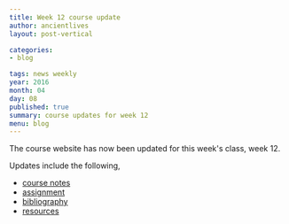 ```yaml
---
title: Week 12 course update
author: ancientlives
layout: post-vertical

categories:
- blog

tags: news weekly
year: 2016
month: 04
day: 08
published: true
summary: course updates for week 12
menu: blog
---
```


The course website has now been updated for this week's class, week 12.

Updates include the following,

* [course notes](/notes)
* [assignment](/assignments)
* [bibliography](/bibliography)
* [resources](/links)
